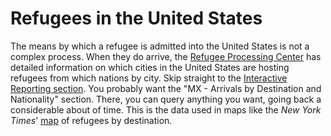 # Refugees in the United States

The means by which a refugee is admitted into the United States is not a complex process. When they do arrive, the [Refugee Processing Center](http://www.wrapsnet.org/#intro) has detailed information on which cities in the United States are hosting refugees from which nations by city. Skip straight to the [Interactive Reporting section](http://ireports.wrapsnet.org/). You probably want the "MX - Arrivals by Destination and Nationality" section. There, you can query anything you want, going back a considerable about of time. This is the data used in maps like the *New York Times*' [map](http://www.nytimes.com/interactive/2016/08/30/us/syrian-refugees-in-the-united-states.html?_r=0) of refugees by destination.
